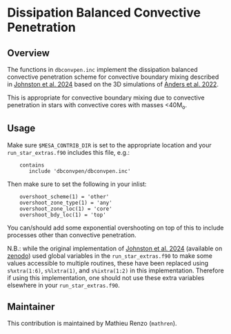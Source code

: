 # Dissipation Balanced Convective Penetration

## Overview

The functions in `dbconvpen.inc` implement the dissipation balanced
convective penetration scheme for convective boundary mixing described
in [Johnston et al. 2024](https://ui.adsabs.harvard.edu/abs/2024ApJ...964..170J/abstract) based on the 3D simulations of [Anders et al.
2022](https://ui.adsabs.harvard.edu/abs/2022ApJ...926..169A/abstract).

This is appropriate for convective boundary mixing due to convective
penetration in stars with convective cores with masses <40M<sub>o</sub>.

## Usage

Make sure `$MESA_CONTRIB_DIR` is set to the appropriate location and
your `run_star_extras.f90` includes this file, e.g.:

``` Fortran90
    contains
       include 'dbconvpen/dbconvpen.inc'
```
Then make sure to set the following in your inlist:

``` Fortran90
    overshoot_scheme(1) = 'other'
    overshoot_zone_type(1) = 'any'
    overshoot_zone_loc(1) = 'core'
    overshoot_bdy_loc(1) = 'top'
```
You can/should add some exponential overshooting on top of this to
include processes other than convective penetration.

N.B.: while the original implementation of [Johnston et al.
2024](https://ui.adsabs.harvard.edu/abs/2024ApJ...964..170J/abstract)
(available on [zenodo](https://doi.org/10.5281/zenodo.10286503)) used
global variables in the `run_star_extras.f90` to make some values
accessible to multiple routines, these have been replaced using
`s%xtra(1:6)`, `s%lxtra(1)`, and `s%ixtra(1:2)` in this
implementation. Therefore if using this implementation, one should not
use these extra variables elsewhere in your `run_star_extras.f90`.


## Maintainer

This contribution is maintained by Mathieu Renzo (`mathren`).

